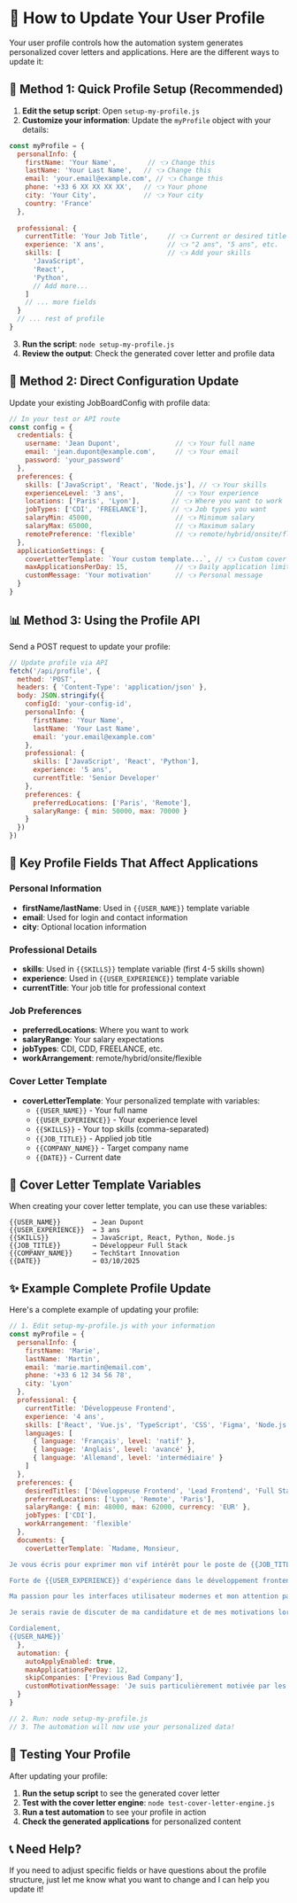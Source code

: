 # 👤 How to Update Your User Profile

Your user profile controls how the automation system generates personalized cover letters and applications. Here are the different ways to update it:

## 🚀 Method 1: Quick Profile Setup (Recommended)

1. **Edit the setup script**: Open `setup-my-profile.js`
2. **Customize your information**: Update the `myProfile` object with your details:

```javascript
const myProfile = {
  personalInfo: {
    firstName: 'Your Name',        // 👈 Change this
    lastName: 'Your Last Name',   // 👈 Change this
    email: 'your.email@example.com', // 👈 Change this
    phone: '+33 6 XX XX XX XX',   // 👈 Your phone
    city: 'Your City',            // 👈 Your city
    country: 'France'
  },
  
  professional: {
    currentTitle: 'Your Job Title',     // 👈 Current or desired title
    experience: 'X ans',                // 👈 "2 ans", "5 ans", etc.
    skills: [                           // 👈 Add your skills
      'JavaScript',
      'React', 
      'Python',
      // Add more...
    ]
    // ... more fields
  }
  // ... rest of profile
}
```

3. **Run the script**: `node setup-my-profile.js`
4. **Review the output**: Check the generated cover letter and profile data

## 🔧 Method 2: Direct Configuration Update

Update your existing JobBoardConfig with profile data:

```javascript
// In your test or API route
const config = {
  credentials: {
    username: 'Jean Dupont',              // 👈 Your full name
    email: 'jean.dupont@example.com',     // 👈 Your email
    password: 'your_password'
  },
  preferences: {
    skills: ['JavaScript', 'React', 'Node.js'], // 👈 Your skills
    experienceLevel: '3 ans',             // 👈 Your experience
    locations: ['Paris', 'Lyon'],        // 👈 Where you want to work
    jobTypes: ['CDI', 'FREELANCE'],      // 👈 Job types you want
    salaryMin: 45000,                     // 👈 Minimum salary
    salaryMax: 65000,                     // 👈 Maximum salary
    remotePreference: 'flexible'          // 👈 remote/hybrid/onsite/flexible
  },
  applicationSettings: {
    coverLetterTemplate: `Your custom template...`, // 👈 Custom cover letter
    maxApplicationsPerDay: 15,            // 👈 Daily application limit
    customMessage: 'Your motivation'      // 👈 Personal message
  }
}
```

## 📊 Method 3: Using the Profile API

Send a POST request to update your profile:

```javascript
// Update profile via API
fetch('/api/profile', {
  method: 'POST',
  headers: { 'Content-Type': 'application/json' },
  body: JSON.stringify({
    configId: 'your-config-id',
    personalInfo: {
      firstName: 'Your Name',
      lastName: 'Your Last Name',
      email: 'your.email@example.com'
    },
    professional: {
      skills: ['JavaScript', 'React', 'Python'],
      experience: '5 ans',
      currentTitle: 'Senior Developer'
    },
    preferences: {
      preferredLocations: ['Paris', 'Remote'],
      salaryRange: { min: 50000, max: 70000 }
    }
  })
})
```

## 🎯 Key Profile Fields That Affect Applications

### Personal Information
- **firstName/lastName**: Used in `{{USER_NAME}}` template variable
- **email**: Used for login and contact information
- **city**: Optional location information

### Professional Details
- **skills**: Used in `{{SKILLS}}` template variable (first 4-5 skills shown)
- **experience**: Used in `{{USER_EXPERIENCE}}` template variable
- **currentTitle**: Your job title for professional context

### Job Preferences
- **preferredLocations**: Where you want to work
- **salaryRange**: Your salary expectations
- **jobTypes**: CDI, CDD, FREELANCE, etc.
- **workArrangement**: remote/hybrid/onsite/flexible

### Cover Letter Template
- **coverLetterTemplate**: Your personalized template with variables:
  - `{{USER_NAME}}` - Your full name
  - `{{USER_EXPERIENCE}}` - Your experience level
  - `{{SKILLS}}` - Your top skills (comma-separated)
  - `{{JOB_TITLE}}` - Applied job title
  - `{{COMPANY_NAME}}` - Target company name
  - `{{DATE}}` - Current date

## 📝 Cover Letter Template Variables

When creating your cover letter template, you can use these variables:

```
{{USER_NAME}}        → Jean Dupont
{{USER_EXPERIENCE}}  → 3 ans  
{{SKILLS}}           → JavaScript, React, Python, Node.js
{{JOB_TITLE}}        → Développeur Full Stack
{{COMPANY_NAME}}     → TechStart Innovation
{{DATE}}             → 03/10/2025
```

## ✨ Example Complete Profile Update

Here's a complete example of updating your profile:

```javascript
// 1. Edit setup-my-profile.js with your information
const myProfile = {
  personalInfo: {
    firstName: 'Marie',
    lastName: 'Martin',
    email: 'marie.martin@email.com',
    phone: '+33 6 12 34 56 78',
    city: 'Lyon'
  },
  professional: {
    currentTitle: 'Développeuse Frontend',
    experience: '4 ans',
    skills: ['React', 'Vue.js', 'TypeScript', 'CSS', 'Figma', 'Node.js'],
    languages: [
      { language: 'Français', level: 'natif' },
      { language: 'Anglais', level: 'avancé' },
      { language: 'Allemand', level: 'intermédiaire' }
    ]
  },
  preferences: {
    desiredTitles: ['Développeuse Frontend', 'Lead Frontend', 'Full Stack'],
    preferredLocations: ['Lyon', 'Remote', 'Paris'],
    salaryRange: { min: 48000, max: 62000, currency: 'EUR' },
    jobTypes: ['CDI'],
    workArrangement: 'flexible'
  },
  documents: {
    coverLetterTemplate: `Madame, Monsieur,

Je vous écris pour exprimer mon vif intérêt pour le poste de {{JOB_TITLE}} au sein de {{COMPANY_NAME}}.

Forte de {{USER_EXPERIENCE}} d'expérience dans le développement frontend et d'une expertise approfondie en {{SKILLS}}, je suis convaincue de pouvoir apporter une réelle valeur ajoutée à vos projets.

Ma passion pour les interfaces utilisateur modernes et mon attention particulière à l'expérience utilisateur font de moi une candidate idéale pour rejoindre votre équipe.

Je serais ravie de discuter de ma candidature et de mes motivations lors d'un entretien.

Cordialement,
{{USER_NAME}}`
  },
  automation: {
    autoApplyEnabled: true,
    maxApplicationsPerDay: 12,
    skipCompanies: ['Previous Bad Company'],
    customMotivationMessage: 'Je suis particulièrement motivée par les défis UX/UI et les technologies innovantes.'
  }
}

// 2. Run: node setup-my-profile.js
// 3. The automation will now use your personalized data!
```

## 🔄 Testing Your Profile

After updating your profile:

1. **Run the setup script** to see the generated cover letter
2. **Test with the cover letter engine**: `node test-cover-letter-engine.js`
3. **Run a test automation** to see your profile in action
4. **Check the generated applications** for personalized content

## 📞 Need Help?

If you need to adjust specific fields or have questions about the profile structure, just let me know what you want to change and I can help you update it!